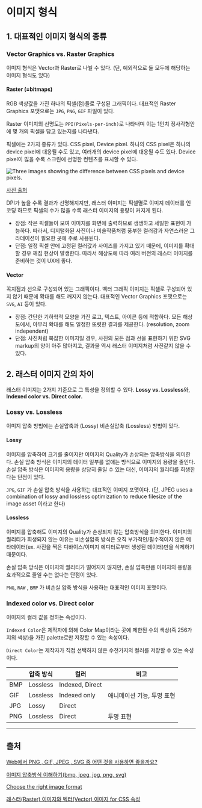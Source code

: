 # 이미지 형식

## 1. 대표적인 이미지 형식의 종류

### Vector Graphics vs. Raster Graphics

이미지 형식은 Vector과 Raster로 나뉠 수 있다. (단, 예외적으로 둘 모두에 해당하는 이미지 형식도 있다)

#### Raster (=bitmaps)

RGB 색상값을 가진 하나의 픽셀(점)들로 구성된 그래픽이다. 대표적인 Raster Graphics 포맷으로는 `JPG`, `PNG`, `GIF` 파일이 있다.

Raster 이미지의 선명도는 `PPI(Pixels-per-inch)`로 나타내며 이는 1인치 정사각형안에 몇 개의 픽셀을 담고 있는지를 나타낸다.

픽셀에는 2가지 종류가 있다. CSS pixel, Device pixel. 하나의 CSS pixel은 하나의 device pixel에 대응될 수도 있고, 여러개의 device pixel에 대응될 수도 있다. Device pixel이 많을 수록 스크린에 선명한 컨텐츠를 표시할 수 있다.

![Three images showing the difference between CSS pixels and device pixels.](https://webdev.imgix.net/choose-the-right-image-format/css-vs-device-pixels.png)

[사진 출처](https://web.dev/choose-the-right-image-format/)

DPI가 높을 수록 결과가 선명해지지만, 래스터 이미지는 픽셀멸로 이미지 데이터를 인코딩 하므로 픽셀의 수가 많을 수록 래스터 이미지의 용량이 커지게 된다.

- 장점: 작은 픽셀들이 모여 이미지를 화면에 출력하므로 생생하고 세밀한 표현이 가능하다. 따라서, 디지털화된 사진이나 미술작품처럼 풍부한 컬러감과 자연스러운 그라데이션이 필요한 곳에 주로 사용된다.
- 단점: 일정 픽셀 안에 고정된 컬러값과 사이즈를 가지고 있기 때문에, 이미지를 확대할 경우 깨짐 현상이 발생한다. 따라서 해상도에 따라 여러 버전의 래스터 이미지를 준비하는 것이 UX에 좋다.

#### Vector

꼭지점과 선으로 구성되어 있는 그래픽이다. 벡터 그래픽 이미지는 픽셀로 구성되어 있지 않기 때문에 확대를 해도 깨지지 않는다. 대표적인 Vector Graphics 포맷으로는 `SVG`, `AI` 등이 있다.

- 장점: 간단한 기하학적 모양을 가진 로고, 텍스트, 아이콘 등에 적합하다. 모든 해상도에서, 아무리 확대를 해도 일정한 또렷한 결과를 제공한다. (resolution, zoom independent)
- 단점: 사진처럼 복잡한 이미지일 경우, 사진의 모든 점과 선을 표현하기 위한 SVG markup의 양이 아주 많아지고, 결과물 역시 래스터 이미지처럼 사진같지 않을 수 있다.

## 2. 래스터 이미지 간의 차이

래스터 이미지는 2가지 기준으로 그 특성을 정의할 수 있다. **Lossy vs. Lossless**와, **Indexed color vs. Direct color.**

### Lossy vs. Lossless

이미지 압축 방법에는 손실압축과 (Lossy) 비손실압축 (Lossless) 방법이 있다.

#### Lossy

이미지를 압축하여 크기를 줄이지만 이미지의 Quality가 손상되는 압축방식을 의미한다. 손실 압축 방식은 이미지의 데이터 일부를 없애는 방식으로 이미지의 용량을 줄인다. 손실 압축 방식은 이미지의 용량을 상당히 줄일 수 있는 대신, 이미지의 퀄리티를 희생한다는 단점이 있다.

`JPG`, `GIF` 가 손실 압축 방식을 사용하는 대표적인 이미지 포맷이다. (단, JPEG uses a combination of lossy and lossless optimization to reduce filesize of the image asset 이라고 한다)

#### Lossless

이미지를 압축해도 이미지의 Quality가 손상되지 않는 압축방식을 의미한다. 이미지의 퀄리티가 희생되지 않는 이유는 비손실압축 방식은 오직 부가적인/필수적이지 않은 메타데이터(ex. 사진을 찍은 디바이스/이미지 에디터로부터 생성된 데이터)만을 삭제하기 때문이다.

손실 압축 방식은 이미지의 퀄리티가 떨어지지 않지만, 손실 압축만큼 이미지의 용량을 효과적으로 줄일 수는 없다는 단점이 있다.

`PNG`, `RAW` , `BMP` 가 비손실 압축 방식을 사용하는 대표적인 이미지 포맷이다.

### Indexed color vs. Direct color

이미지의 컬러 값을 정하는 속성이다.

`Indexed Color`은 제작자에 의해 Color Map이라는 곳에 제한된 수의 색상(즉 256가지의 색상)을 가진 palette로만 저장할 수 있는 속성이다.

`Direct Color`는 제작자가 직접 선택하지 않은 수천가지의 컬러를 저장할 수 있는 속성이다.

|      | 압축 방식 | 컬러            | 비고                       |
| ---- | --------- | --------------- | -------------------------- |
| BMP  | Lossless  | Indexed, Direct |                            |
| GIF  | Lossless  | Indexed only    | 애니메이션 기능, 투명 표현 |
| JPG  | Lossy     | Direct          |                            |
| PNG  | Lossless  | Direct          | 투명 표현                  |

----

## 출처

[Web에서 PNG , GIF, JPEG , SVG 중 어떤 것을 사용하면 좋을까요?](https://medium.com/@soeunlee/web%EC%97%90%EC%84%9C-png-gif-jpeg-svg-%EC%A4%91-%EC%96%B4%EB%96%A4-%EA%B2%83%EC%9D%84-%EC%82%AC%EC%9A%A9%ED%95%98%EB%A9%B4-%EC%A2%8B%EC%9D%84%EA%B9%8C%EC%9A%94-6937300e776e)

[이미지 압축방식 이해하기(bmp, jpeg, jpg, png, svg)](https://dydtjr1128.github.io/image/2019/07/01/Image-compression.html)

[Choose the right image format](https://web.dev/choose-the-right-image-format/)

[래스터(Raster) 이미지와 벡터(Vector) 이미지 for CSS 속성](https://shlee1353.github.io/2019/09/26/css-raster-vector/)